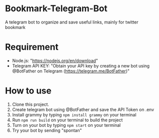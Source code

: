 # Bookmark-Telegram-Bot
A telegram bot to organize and save useful links, mainly for twitter bookmark

# Requirement
- Node.js: "https://nodejs.org/en/download"
- Telegram API KEY: "Obtain your API key by creating a new bot using @BotFather on Telegram (https://telegram.me/BotFather)"

# How to use
1. Clone this project.
2. Create telegram bot using @BotFather and save the API Token on .env
3. Install grammy by typing `npm install grammy` on your terminal
4. Run `npm run build` on your terminal to build the project
5. Turn on your bot by typing `npm start` on your terminal
6. Try your bot by sending "spontan"